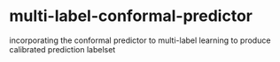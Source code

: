 # multi-label-conformal-predictor
incorporating the conformal predictor to multi-label learning to produce calibrated prediction labelset
